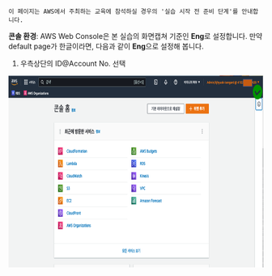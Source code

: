 `이 페이지는 AWS에서 주최하는 교육에 참석하실 경우의 '실습 시작 전 준비 단계'를 안내합니다.`

**콘솔 환경**: AWS Web Console은 본 실습의 화면캡쳐 기준인 **Eng**로 설정합니다. 
만약 default page가 한글이라면, 다음과 같이 **Eng**으로 설정해 봅니다.

  1. 우측상단의 ID@Account No. 선택



  <img src = "../images/0-1.png" width = "700" height = "380">  



